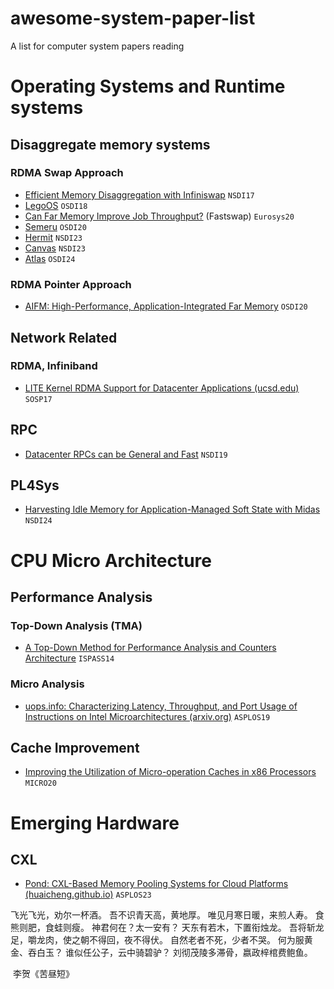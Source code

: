 # awesome-system-paper-list
A list for computer system papers reading

# Operating Systems and Runtime systems

## Disaggregate memory systems

### RDMA Swap Approach

- [Efficient Memory Disaggregation with Infiniswap](https://www.usenix.org/system/files/conference/nsdi17/nsdi17-gu.pdf)  `NSDI17`
- [LegoOS](https://www.usenix.org/system/files/osdi18-shan.pdf) `OSDI18`
- [Can Far Memory Improve Job Throughput?](https://dl.acm.org/doi/pdf/10.1145/3342195.3387522)  (Fastswap)  `Eurosys20`
- [Semeru](https://par.nsf.gov/servlets/purl/10227338) `OSDI20`
- [Hermit](https://www.usenix.org/system/files/nsdi23-qiao.pdf) `NSDI23`
- [Canvas](https://www.usenix.org/system/files/nsdi23-wang-chenxi.pdf) `NSDI23`
- [Atlas](https://www.usenix.org/system/files/osdi24-chen-lei.pdf) `OSDI24`

### RDMA Pointer Approach

- [AIFM: High-Performance, Application-Integrated Far Memory](https://www.usenix.org/system/files/osdi20-ruan.pdf) `OSDI20`

## Network Related

### RDMA, Infiniband

- [LITE Kernel RDMA Support for Datacenter Applications (ucsd.edu)](https://cseweb.ucsd.edu/~yiying/LITE-sosp17.pdf) `SOSP17`

## RPC

- [Datacenter RPCs can be General and Fast](https://www.usenix.org/system/files/nsdi19-kalia.pdf) `NSDI19`

## PL4Sys

- [Harvesting Idle Memory for Application-Managed  Soft State with Midas](https://www.usenix.org/system/files/nsdi24-qiao.pdf) `NSDI24`

# CPU Micro Architecture

## Performance Analysis

### Top-Down Analysis (TMA)

- [A Top-Down Method for Performance Analysis and Counters Architecture](https://rcs.uwaterloo.ca/~ali/cs854-f23/papers/topdown.pdf) `ISPASS14`

### Micro Analysis

- [uops.info: Characterizing Latency, Throughput, and Port Usage of Instructions on Intel Microarchitectures (arxiv.org)](https://arxiv.org/pdf/1810.04610) `ASPLOS19`

## Cache Improvement

- [Improving the Utilization of Micro-operation Caches in x86 Processors](https://jbk5155.github.io/publications/MICRO_2020.pdf) `MICRO20`



# Emerging Hardware

## CXL

- [Pond: CXL-Based Memory Pooling Systems for Cloud Platforms (huaicheng.github.io)](https://huaicheng.github.io/p/asplos23-pond.pdf) `ASPLOS23`



飞光飞光，劝尔一杯酒。
吾不识青天高，黄地厚。
唯见月寒日暖，来煎人寿。
食熊则肥，食蛙则瘦。
神君何在？太一安有？
天东有若木，下置衔烛龙。
吾将斩龙足，嚼龙肉，使之朝不得回，夜不得伏。
自然老者不死，少者不哭。
何为服黄金、吞白玉？
谁似任公子，云中骑碧驴？
刘彻茂陵多滞骨，嬴政梓棺费鲍鱼。

​					李贺《苦昼短》